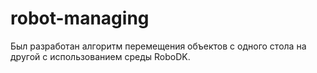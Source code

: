 # robot-managing
Был разработан алгоритм перемещения объектов с одного стола на другой с использованием среды RoboDK.
